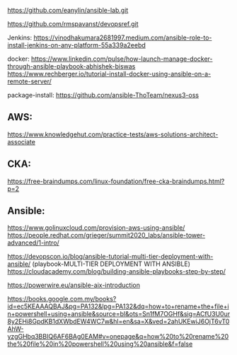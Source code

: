 https://github.com/eanylin/ansible-lab.git

https://github.com/rmspavanst/devopsref.git

Jenkins:
https://vinodhakumara2681997.medium.com/ansible-role-to-install-jenkins-on-any-platform-55a339a2eebd

docker:
https://www.linkedin.com/pulse/how-launch-manage-docker-through-ansible-playbook-abhishek-biswas
https://www.rechberger.io/tutorial-install-docker-using-ansible-on-a-remote-server/

package-install:
https://github.com/ansible-ThoTeam/nexus3-oss



AWS:
-------
https://www.knowledgehut.com/practice-tests/aws-solutions-architect-associate

CKA:
------
https://free-braindumps.com/linux-foundation/free-cka-braindumps.html?p=2


Ansible:
--------

https://www.golinuxcloud.com/provision-aws-using-ansible/
https://people.redhat.com/grieger/summit2020_labs/ansible-tower-advanced/1-intro/

https://devopscon.io/blog/ansible-tutorial-multi-tier-deployment-with-ansible/ (playbook-MULTI-TIER DEPLOYMENT WITH ANSIBLE)
https://cloudacademy.com/blog/building-ansible-playbooks-step-by-step/

https://powerwire.eu/ansible-aix-introduction


https://books.google.com.my/books?id=ec5KEAAAQBAJ&pg=PA132&lpg=PA132&dq=how+to+rename+the+file+in+powershell+using+ansible&source=bl&ots=Sn1fM7OGHf&sig=ACfU3U0ur8y2EHi8GpdKB1dXWbdEW4WC7w&hl=en&sa=X&ved=2ahUKEwiJ6OjT6vT0AhW-yzgGHbq3BBIQ6AF6BAg0EAM#v=onepage&q=how%20to%20rename%20the%20file%20in%20powershell%20using%20ansible&f=false









